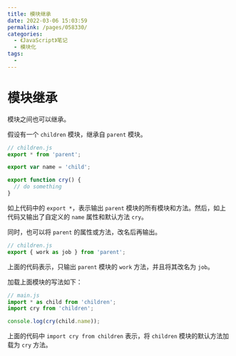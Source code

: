 ```yaml
---
title: 模块继承
date: 2022-03-06 15:03:59
permalink: /pages/058330/
categories:
  - 《JavaScript》笔记
  - 模块化
tags:
  - 
---
```


# 模块继承

模块之间也可以继承。

假设有一个 `children` 模块，继承自 `parent` 模块。

```js
// children.js
export * from 'parent';

export var name = 'child';

export function cry() {
  // do something
}
```

如上代码中的 `export *`，表示输出 `parent` 模块的所有模块和方法。然后，如上代码又输出了自定义的 `name` 属性和默认方法 `cry`。

同时，也可以将 `parent` 的属性或方法，改名后再输出。

```js
// children.js
export { work as job } from 'parent';
```

上面的代码表示，只输出 `parent` 模块的 `work` 方法，并且将其改名为 `job`。

加载上面模块的写法如下：

```js
// main.js
import * as child from 'children';
import cry from 'children';

console.log(cry(child.name));
```

上面的代码中 `import cry from children` 表示，将 `children` 模块的默认方法加载为 `cry` 方法。
